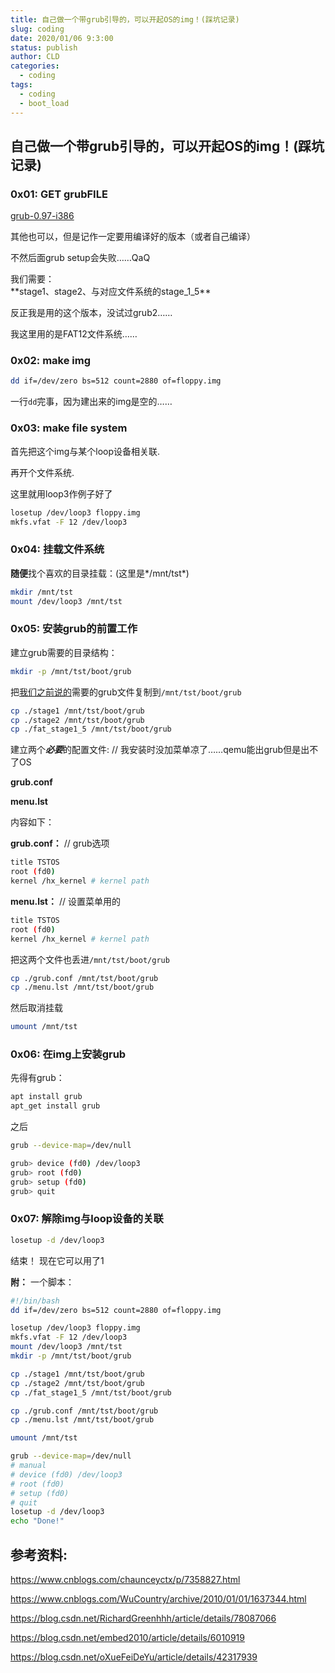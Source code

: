 ```yaml
---
title: 自己做一个带grub引导的，可以开起OS的img！(踩坑记录)
slug: coding
date: 2020/01/06 9:3:00
status: publish
author: CLD
categories: 
  - coding
tags: 
  - coding
  - boot_load
---
```

## 自己做一个带grub引导的，可以开起OS的img！(踩坑记录)

### 0x01: GET grubFILE

[grub-0.97-i386]([ftp://alpha.gnu.org/gnu/grub/grub-0.97-i386-pc.tar.gz](ftp://alpha.gnu.org/gnu/grub/grub-0.97-i386-pc.tar.gz))

其他也可以，但是记作一定要用编译好的版本（或者自己编译）

不然后面grub setup会失败……QaQ

<div id="need">我们需要：</div>
**stage1、stage2、与对应文件系统的stage_1_5**

反正我是用的这个版本，没试过grub2……

我这里用的是FAT12文件系统……

### 0x02: make img

```bash
dd if=/dev/zero bs=512 count=2880 of=floppy.img
```

一行`dd`完事，因为建出来的img是空的……

### 0x03: make file system

首先把这个img与某个loop设备相关联.

再开个文件系统.

这里就用loop3作例子好了

```bash
losetup /dev/loop3 floppy.img
mkfs.vfat -F 12 /dev/loop3
```

### 0x04: 挂载文件系统

**随便**找个喜欢的目录挂载：(这里是*/mnt/tst*)

```bash
mkdir /mnt/tst
mount /dev/loop3 /mnt/tst
```

### 0x05: 安装grub的前置工作

建立grub需要的目录结构：

```bash
mkdir -p /mnt/tst/boot/grub
```

把[我们之前说的](#need)需要的grub文件复制到`/mnt/tst/boot/grub`

```bash
cp ./stage1 /mnt/tst/boot/grub
cp ./stage2 /mnt/tst/boot/grub
cp ./fat_stage1_5 /mnt/tst/boot/grub
```

建立两个***必要***的配置文件: // 我安装时没加菜单凉了……qemu能出grub但是出不了OS

**grub.conf**

**menu.lst** 

内容如下：

**grub.conf：** // grub选项

```bash
title TSTOS
root (fd0)
kernel /hx_kernel # kernel path
```

**menu.lst：** // 设置菜单用的

```bash
title TSTOS
root (fd0)
kernel /hx_kernel # kernel path
```

把这两个文件也丢进`/mnt/tst/boot/grub`

```bash
cp ./grub.conf /mnt/tst/boot/grub
cp ./menu.lst /mnt/tst/boot/grub 
```

然后取消挂载

```bash
umount /mnt/tst
```

### 0x06: 在img上安装grub

先得有grub：

```bash
apt install grub
apt_get install grub
```

之后

```bash
grub --device-map=/dev/null

grub> device (fd0) /dev/loop3
grub> root (fd0)
grub> setup (fd0)
grub> quit
```

### 0x07: 解除img与loop设备的关联

```bash
losetup -d /dev/loop3
```
结束！
现在它可以用了1


**附：**
一个脚本：

```bash
#!/bin/bash
dd if=/dev/zero bs=512 count=2880 of=floppy.img

losetup /dev/loop3 floppy.img
mkfs.vfat -F 12 /dev/loop3
mount /dev/loop3 /mnt/tst
mkdir -p /mnt/tst/boot/grub

cp ./stage1 /mnt/tst/boot/grub
cp ./stage2 /mnt/tst/boot/grub
cp ./fat_stage1_5 /mnt/tst/boot/grub

cp ./grub.conf /mnt/tst/boot/grub
cp ./menu.lst /mnt/tst/boot/grub 

umount /mnt/tst

grub --device-map=/dev/null
# manual
# device (fd0) /dev/loop3
# root (fd0)
# setup (fd0)
# quit
losetup -d /dev/loop3
echo "Done!"
```



## 参考资料:

https://www.cnblogs.com/chaunceyctx/p/7358827.html

https://www.cnblogs.com/WuCountry/archive/2010/01/01/1637344.html

https://blog.csdn.net/RichardGreenhhh/article/details/78087066

https://blog.csdn.net/embed2010/article/details/6010919

https://blog.csdn.net/oXueFeiDeYu/article/details/42317939
